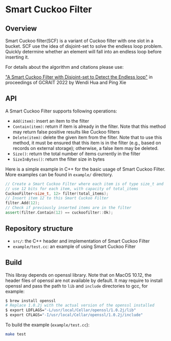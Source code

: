 Smart Cuckoo Filter
============

Overview
--------

Smart Cuckoo filter(SCF) is a variant of Cuckoo filter with one slot in a bucket. SCF use the idea of disjoint-set to solve the endless loop problem. Quickly determine whether an element will fall into an endless loop before inserting it.

For details about the algorithm and citations please use:

["A Smart Cuckoo Filter with Disjoint-set to Detect the Endless loop"](https://www.raitconf.info/index.html) in proceedings of GCRAIT 2022 by Wendi Hua and Ping Xie

API
--------

A Smart Cuckoo Filter supports following operations:

* `Add(item)`: insert an item to the filter
* `Contain(item)`: return if item is already in the filter. Note that this method may return false positive results like Cuckoo filters
* `Delete(item)`: delete the given item from the filter. Note that to use this method, it must be ensured that this item is in the filter (e.g., based on records on external storage); otherwise, a false item may be deleted.
* `Size()`: return the total number of items currently in the filter
* `SizeInBytes()`: return the filter size in bytes

Here is a simple example in C++ for the basic usage of Smart Cuckoo Filter.
More examples can be found in `example/` directory.

```cpp
// Create a Smart Cuckoo Filter where each item is of type size_t and
// use 12 bits for each item, with capacity of total_items
CuckooFilter<size_t, 12> filter(total_items);
// Insert item 12 to this Smart Cuckoo Filter
filter.Add(12);
// Check if previously inserted items are in the filter
assert(filter.Contain(12) == cuckoofilter::Ok);
```

Repository structure
--------------------

* `src/`: the C++ header and implementation of Smart Cuckoo Filter
* `example/test.cc`: an example of using Smart Cuckoo Filter

Build
-------

This libray depends on openssl library. Note that on MacOS 10.12, the header
files of openssl are not available by default. It may require to install openssl
and pass the path to `lib` and `include` directories to gcc, for example:

```bash
$ brew install openssl
# Replace 1.0.2j with the actual version of the openssl installed
$ export LDFLAGS="-L/usr/local/Cellar/openssl/1.0.2j/lib"
$ export CFLAGS="-I/usr/local/Cellar/openssl/1.0.2j/include"
```

To build the example (`example/test.cc`):

```bash
make test
```
